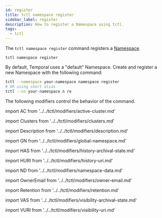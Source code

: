 ```yaml
---
id: register
title: tctl namespace register
sidebar_label: register
description: How to register a Namespace using tctl.
tags:
  - tctl
---
```


The `tctl namespace register` command registers a [Namespace](/concepts/what-is-a-namespace).

`tctl namespace register`

By default, Temporal uses a "default" Namespace.
Create and register a new Namespace with the following command:

```bash
tctl --namespace your-namespace namespace register
# OR using short alias
tctl --ns your-namespace n re
```

The following modifiers control the behavior of the command.

<!--ActiveCluster-->

import AC from '../../tctl/modifiers/active-cluster.md'

<AC />

<!--Clusters-->

import Clusters from '../../tctl/modifiers/clusters.md'

<Clusters />

<!--Description-->

import Description from '../../tctl/modifiers/description.md'

<Description />

<!--GlobalNamespace-->

import GN from '../../tctl/modifiers/global-namespace.md'

<GN />

<!--HistoryArchivalState-->

import HAS from '../../tctl/modifiers/history-archival-state.md'

<HAS />

<!--HistoryUri-->

import HURI from '../../tctl/modifiers/history-uri.md'

<HURI />

<!--NamespaceData-->

import ND from '../../tctl/modifiers/namespace-data.md'

<ND />

<!--OwnerEmail-->

import OwnerEmail from '../../tctl/modifiers/owner-email.md'

<OwnerEmail />

<!--Retention-->

import Retention from '../../tctl/modifiers/retention.md'

<Retention />

<!--VisibilityArchivalState-->

import VAS from '../../tctl/modifiers/visibility-archival-state.md'

<VAS />

<!--VisibilityUri-->

import VURI from '../../tctl/modifiers/visibility-uri.md'

<VURI />
